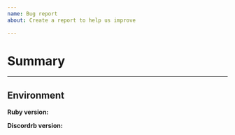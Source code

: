 ```yaml
---
name: Bug report
about: Create a report to help us improve

---
```


# Summary

<!---
  First, please check to see that another issue or pull request (open or closed)
  already addresses the problem you are facing. If you are not sure, please ask
  in the Discord channel (link below).

  Describe the bug you are encountering with as much detail as you can.
  If you are not sure if a small detail is relevant, include it anyways!

  Include simple code examples that will reproduce the bug.
  Include any exceptions you are encountering in your logs, including
  the initial error message and the backtrace that follows.

  Stuck or need help? Join the Discord! https://discord.gg/cyK3Hjm
-->

---

## Environment

<!---
  These are some commands to run to give us basic information about
  your Ruby environment. Some issues may be version, OS, or hardware specific.
--->

**Ruby version:**

<!--- Paste full output of `$ ruby -v` here --->

**Discordrb version:**

<!--- Paste full output of `$ gem list discordrb` or `$ bundle list discordrb` here --->
